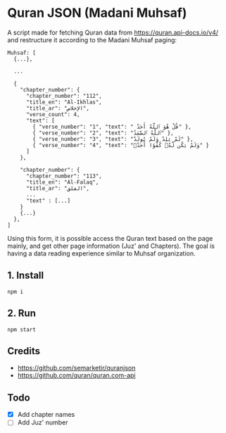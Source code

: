 # Quran JSON (Madani Muhsaf)

A script made for fetching Quran data from https://quran.api-docs.io/v4/ and restructure it according to the Madani Muhsaf paging:

```
Muhsaf: [
  {...},
  
  ...
  
  {
    "chapter_number": {
      "chapter_number": "112",
      "title_en": "Al-Ikhlas",
      "title_ar": "الإخلاص",
      "verse_count": 4,
      "text": [
        { "verse_number": "1", "text": " قُلْ هُوَ ٱللَّهُ أَحَدٌ" },
        { "verse_number": "2", "text": "ٱللَّهُ ٱلصَّمَدُ" },
        { "verse_number": "3", "text": "لَمْ يَلِدْ وَلَمْ يُولَدْ" },
        { "verse_number": "4", "text": "وَلَمْ يَكُن لَّهُۥ كُفُوًا أَحَدٌۢ" }
      ]
    },
    
    "chapter_number": {
      "chapter_number": "113",
      "title_en": "Al-Falaq",
      "title_ar": "الفلق",
      ...
      "text" : [...]
    }
    {...}
  },
]
```

Using this form, it is possible access the Quran text based on the page mainly, and get other page information (Juz' and Chapters). The goal is having a data reading experience similar to Muhsaf organization.

## 1. Install

```
npm i
```

## 2. Run

```
npm start
```

## Credits
- https://github.com/semarketir/quranjson
- https://github.com/quran/quran.com-api

## Todo

- [x] Add chapter names
- [ ] Add Juz' number
